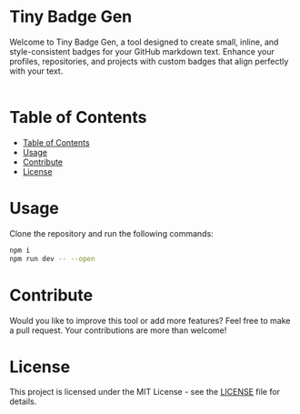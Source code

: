 <div >
<h1>Tiny Badge Gen</h1>
Welcome to Tiny Badge Gen, a tool designed to create small, inline, and style-consistent badges for your GitHub markdown text. Enhance your profiles, repositories, and projects with custom badges that align perfectly with your text.
<br>
<br>
</div>

# Table of Contents

- [Table of Contents](#table-of-contents)
- [Usage](#usage)
- [Contribute](#contribute)
- [License](#license)

# Usage

Clone the repository and run the following commands:

```bash
npm i
npm run dev -- --open
```

# Contribute

Would you like to improve this tool or add more features? Feel free to make a pull request. Your contributions are more than welcome!

# License

This project is licensed under the MIT License - see the [LICENSE](LICENSE) file for details.